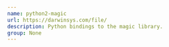 ```yaml
---
name: python2-magic
url: https://darwinsys.com/file/
description: Python bindings to the magic library.
group: None
---
```

